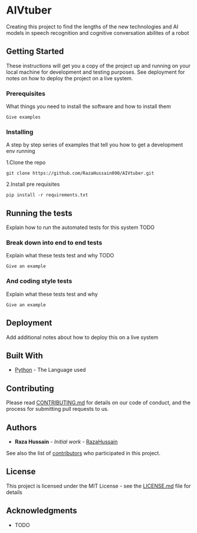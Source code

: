 # AIVtuber

Creating this project to find the lengths of the new technologies and AI models in speech recognition and cognitive conversation abilites of a robot

## Getting Started

These instructions will get you a copy of the project up and running on your local machine for development and testing purposes. See deployment for notes on how to deploy the project on a live system.

### Prerequisites

What things you need to install the software and how to install them

```
Give examples
```

### Installing

A step by step series of examples that tell you how to get a development env running

1.Clone the repo

```
git clone https://github.com/RazaHussain090/AIVtuber.git

```

2.Install pre requisites 

```
pip install -r requirements.txt
```


## Running the tests

Explain how to run the automated tests for this system
TODO

### Break down into end to end tests

Explain what these tests test and why
TODO

```
Give an example
```

### And coding style tests

Explain what these tests test and why

```
Give an example
```

## Deployment

Add additional notes about how to deploy this on a live system

## Built With

* [Python](https://www.python.org/about/gettingstarted/) - The Language used

## Contributing

Please read [CONTRIBUTING.md]() for details on our code of conduct, and the process for submitting pull requests to us.


## Authors

* **Raza Hussain** - *Initial work* - [RazaHussain](https://github.com/RazaHussain090)

See also the list of [contributors]() who participated in this project.

## License

This project is licensed under the MIT License - see the [LICENSE.md](LICENSE.md) file for details

## Acknowledgments

* TODO

